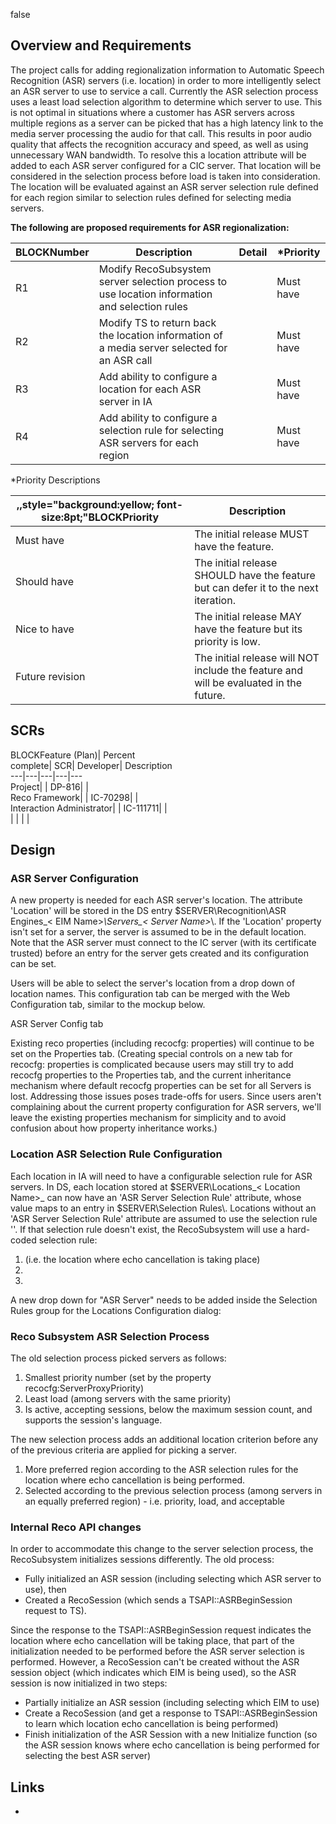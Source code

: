 false

## Overview and Requirements

The project calls for adding regionalization information to Automatic Speech Recognition (ASR) servers (i.e. location) in order to more intelligently select an ASR server to use to service a call. Currently the ASR selection process uses a least load selection algorithm to determine which server to use. This is not optimal in situations where a customer has ASR servers across multiple regions as a server can be picked that has a high latency link to the media server processing the audio for that call. This results in poor audio quality that affects the recognition accuracy and speed, as well as using unnecessary WAN bandwidth.  To resolve this a location attribute will be added to each ASR server configured for a CIC server. That location will be considered in the selection process before load is taken into consideration. The location will be evaluated against an ASR server selection rule defined for each region similar to selection rules defined for selecting media servers.

 

**The following are proposed requirements for ASR regionalization:**

BLOCKNumber| Description| Detail| *Priority  
---|---|---|---  
R1| Modify RecoSubsystem server selection process to use location information and selection rules|  | Must have  
R2| Modify TS to return back the location information of a media server selected for an ASR call|  | Must have  
R3| Add ability to configure a location for each ASR server in IA|  | Must have  
R4| Add ability to configure a selection rule for selecting ASR servers for each region|  | Must have  
  
  
*Priority Descriptions

,,style="background:yellow; font-size:8pt;"BLOCKPriority| Description  
---|---  
Must have| The initial release MUST have the feature.  
Should have| The initial release SHOULD have the feature but can defer it to the next iteration.  
Nice to have| The initial release MAY have the feature but its priority is low.  
Future revision| The initial release will NOT include the feature and will be evaluated in the future.  
  
 

## SCRs

BLOCKFeature (Plan)| Percent   
complete| SCR| Developer| Description  
---|---|---|---|---  
Project|  | DP-816|  |    
Reco Framework|  | IC-70298| |    
Interaction Administrator|  | IC-111711| |    
 |  |  |  |    
  
 

## Design

### ASR Server Configuration

A new property is needed for each ASR server's location.  The attribute 'Location' will be stored in the DS entry $SERVER\Recognition\ASR Engines\_< EIM Name>_\Servers\_< Server Name>_\\.  If the 'Location' property isn't set for a server, the server is assumed to be in the default location.  Note that the ASR server must connect to the IC server (with its certificate trusted) before an entry for the server gets created and its configuration can be set.

Users will be able to select the server's location from a drop down of location names.  This configuration tab can be merged with the Web Configuration tab, similar to the mockup below.

ASR Server Config tab

Existing reco properties (including recocfg: properties) will continue to be set on the Properties tab.  (Creating special controls on a new tab for recocfg: properties is complicated because users may still try to add recocfg properties to the Properties tab, and the current inheritance mechanism where default recocfg properties can be set for all Servers is lost.  Addressing those issues poses trade-offs for users.  Since users aren't complaining about the current property configuration for ASR servers, we'll leave the existing properties mechanism for simplicity and to avoid confusion about how property inheritance works.)

### Location ASR Selection Rule Configuration

Each location in IA will need to have a configurable selection rule for ASR servers.  In DS, each location stored at $SERVER\Locations\_< Location Name>_ can now have an 'ASR Server Selection Rule' attribute, whose value maps to an entry in $SERVER\Selection Rules\\.  Locations without an 'ASR Server Selection Rule' attribute are assumed to use the selection rule '<Default ASR Selection Rule>'.  If that selection rule doesn't exist, the RecoSubsystem will use a hard-coded selection rule:

  1. <ThisLocation> (i.e. the location where echo cancellation is taking place)
  2. <ICServerLocation>
  3. <Any> 



A new drop down for "ASR Server" needs to be added inside the Selection Rules group for the Locations Configuration dialog:

### Reco Subsystem ASR Selection Process

The old selection process picked servers as follows:

  1. Smallest priority number (set by the property recocfg:ServerProxyPriority)
  2. Least load (among servers with the same priority)
  3. Is active, accepting sessions, below the maximum session count, and supports the session's language.



The new selection process adds an additional location criterion before any of the previous criteria are applied for picking a server.

  1. More preferred region according to the ASR selection rules for the location where echo cancellation is being performed.
  2. Selected according to the previous selection process (among servers in an equally preferred region) - i.e. priority, load, and acceptable



### Internal Reco API changes

In order to accommodate this change to the server selection process, the RecoSubsystem initializes sessions differently.  The old process:

  * Fully initialized an ASR session (including selecting which ASR server to use), then
  * Created a RecoSession (which sends a TSAPI::ASRBeginSession request to TS).



Since the response to the TSAPI::ASRBeginSession request indicates the location where echo cancellation will be taking place, that part of the initialization needed to be performed before the ASR server selection is performed.  However, a RecoSession can't be created without the ASR session object (which indicates which EIM is being used), so the ASR session is now initialized in two steps:

  * Partially initialize an ASR session (including selecting which EIM to use)
  * Create a RecoSession (and get a response to TSAPI::ASRBeginSession to learn which location echo cancellation is being performed)
  * Finish initialization of the ASR Session with a new Initialize function (so the ASR session knows where echo cancellation is being performed for selecting the best ASR server)



## Links

  * 


 
